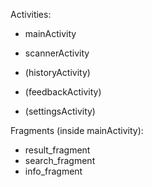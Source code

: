 Activities:
- mainActivity
- scannerActivity

- (historyActivity)
- (feedbackActivity)
- (settingsActivity)

Fragments (inside mainActivity):
- result_fragment
- search_fragment
- info_fragment